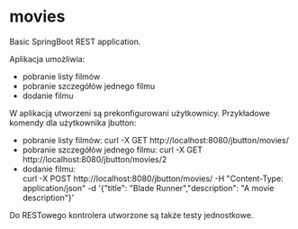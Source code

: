 # movies
Basic SpringBoot REST application.

Aplikacja umożliwia:
- pobranie listy filmów
- pobranie szczegółów jednego filmu
- dodanie filmu

W aplikacją utworzeni są prekonfigurowani użytkownicy.
Przykładowe komendy dla użytkownika jbutton:
- pobranie listy filmów:
  curl -X GET http://localhost:8080/jbutton/movies/
- pobranie szczegółów jednego filmu:
  curl -X GET http://localhost:8080/jbutton/movies/2
- dodanie filmu:  
  curl -X POST http://localhost:8080/jbutton/movies/ -H "Content-Type: application/json" -d '{"title": "Blade Runner","description": "A movie description"}'

Do RESTowego kontrolera utworzone są także testy jednostkowe.

